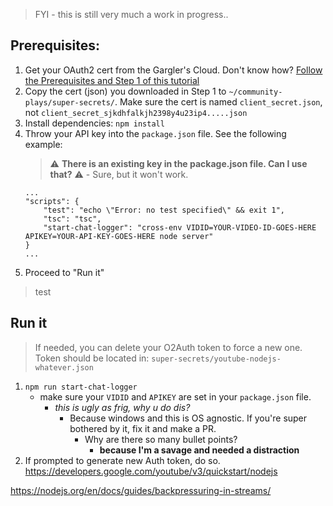 > FYI - this is still very much a work in progress..

## Prerequisites:
1. Get your OAuth2 cert from the Gargler's Cloud. Don't know how? [Follow the Prerequisites and Step 1 of this tutorial](https://developers.google.com/youtube/v3/quickstart/nodejs)
2. Copy the cert (json) you downloaded in Step 1 to `~/community-plays/super-secrets/`. Make sure the cert is named `client_secret.json`, not `client_secret_sjkdhfalkjh2398y4u23ip4.....json`
3. Install dependencies: `npm install`
4. Throw your API key into the `package.json` file. See the following example:
    > ⚠️ **There is an existing key in the package.json file. Can I use that?** ⚠️ - Sure, but it won't work.
    <!-- $env:APIKEY="YOUR-API-KEY-GOES-HERE"; node server.js -->
    ```
    ...
    "scripts": {
        "test": "echo \"Error: no test specified\" && exit 1",
        "tsc": "tsc",
        "start-chat-logger": "cross-env VIDID=YOUR-VIDEO-ID-GOES-HERE APIKEY=YOUR-API-KEY-GOES-HERE node server"
    }
    ...
    ```
5. Proceed to "Run it"

> test 

## Run it
> If needed, you can delete your O2Auth token to force a new one. Token should be located in: `super-secrets/youtube-nodejs-whatever.json`
1. `npm run start-chat-logger`
    * make sure your `VIDID` and `APIKEY` are set in your `package.json` file.
        * _this is ugly as frig, why u do dis?_
            * Because windows and this is OS agnostic. If you're super bothered by it, fix it and make a PR.
                * Why are there so many bullet points?
                    * **because I'm a savage and needed a distraction**
2. If prompted to generate new Auth token, do so.
https://developers.google.com/youtube/v3/quickstart/nodejs

https://nodejs.org/en/docs/guides/backpressuring-in-streams/